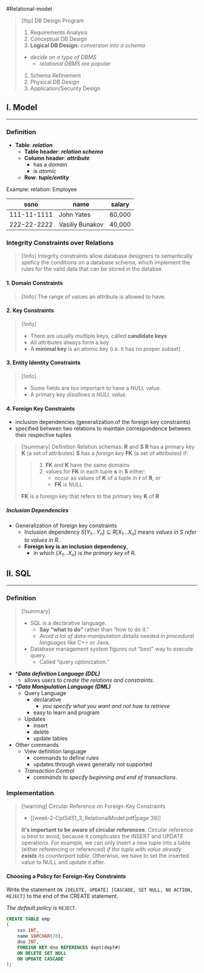 #Relational-model

> [!tip] DB Design Program
> 1. Requirements Analysis
> 2. Conceptual DB Design
> 3. **Logical DB Design:** *conversion into a schema*
> 	- *decide on a type of DBMS*
> 		- *relational DBMS are popular*
> 1. Schema Refinement
> 2. Physical DB Design
>6. Application/Security Design


## I. Model
---
### Definition
- **Table**: ***relation***
	- **Table header**: ***relation schema***
	- **Column header**: ***attribute***
		- has a *domain*
		- is *atomic*
	- **Row**: ***tuple/entity***

Example: relation: Employee

| **ssno**    | **name**        | **salary** |
| ----------- | --------------- | ---------- |
| 111-11-1111 | John Yates      | 80,000     |
| 222-22-2222 | Vasiliy Bunakov | 40,000     |

### Integrity Constraints over Relations
> [!info]
> Integrity constraints allow database designers to semantically speficy the conditions on a database schema, which implement the rules for the valid data that can be stored in the databse. 

#### 1. Domain Constraints
> [!info]
> The range of values an attribute is allowed to have.

#### 2. Key Constraints
> [!info]
> - There are usually multiple keys, called **candidate keys**
> - All attributes always form a key
> - A **minimal key** is an atomic key (i.e. it has no proper subset)

#### 3. Entity Identity Constraints
> [!info]
> - Some fields are too important to have a NULL value.
> - A primary key *disallows a NULL value*.

#### 4. Foreign Key Constraints
- inclusion dependencies (generalization of the foreign key constraints)
- specified between two relations to maintain correspondence between their respective tuples

> [!summary] Definition
> Relation schemas: **R** and **S**
> **R** has a primary key **K** (a set of attributes)
> **S** has a *foreign key* **FK** (a set of attributes) if:
> > 1. **FK** and **K** have the same domains
> > 2. values for **FK** in each tuple **s** in **S** either:
> > 	- occur as values of **K** of a tuple in **r** of **R**, or
> > 	- **FK** is NULL
>
> **FK** is a foreign key that refers to the primary key **K** of **R**

##### Inclusion Dependencies
- Generalization of foreign key constraints
	- Inclusion dependency $S[Y_1\dots Y_n]\subseteq R[X_1\dots X_n]$ means *values in S refer to values in R*.
	- **Foreign key is an inclusion dependency**,
		- in which $\{X_1\dots X_n\}$ is *the primary key* of R.


## II. SQL
---
### Definition
> [!summary] 
> - SQL is a declarative language.
> 	- **Say “what to do”** rather than “how to do it.”
> 	- *Avoid a lot of data-manipulation details needed in procedural languages* like C++ or Java.
> - Database management system figures out “best” way to execute query.
> 	- Called “query optimization.”

- ****Data definition Language (DDL)***
	- allows users to *create the relations and constraints*.
- ****Data Manipulation Language (DML)***
	- Query Language
		- declarative
			- *you specify what you want and not how to retrieve*
		- easy to learn and program
	- Updates
		- insert
		- delete
		- update tables
- Other commands
	- View definition language
		- commands to define rules
		- updates through views generally not supported
	- *Transaction Control*
		- *commands to specify beginning and end of transactions*.

### Implementation
> [!warning] Circular Reference on Foreign-Key Constraints
> - [[week-2-CptS451_3_RelationalModel.pdf|page 39]]
>
> **It's important to be aware of circular references**. Circular reference is best to avoid, because it complicates the INSERT and UPDATE operations. For example, we can only insert a new tuple into a table (either referencing or referenced) *if the tuple with value already **exists** its counterpart table*. Otherwise, we have to set the inserted value to NULL and update it after.

#### Choosing a Policy for Foreign-Key Constraints
Write the statement `ON [DELETE, UPDATE] [CASCADE, SET NULL, NO ACTION, REJECT]` to the end of the CREATE statement.

*The default policy is* `REJECT`.

```sql
CREATE TABLE emp
(
	ssn INT,
	name VARCHAR(20),
	dno INT,
	FOREIGN KEY dno REFERENCES dept(dept#)
	ON DELETE SET NULL
	ON UPDATE CASCADE 
);
```
